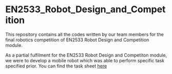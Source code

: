 # EN2533_Robot_Design_and_Competition
This repository contains all the codes written by our team members for the final robotics competition of EN2533 Robot Design and Competition module.

As a partial fulfilment for the EN2533 Robot Design and Competiton module, we were to develop a mobile robot which was able to perform specific task specified prior. You can find the task sheet [here](Robotic_Task_version_1_1-8.pdf)
